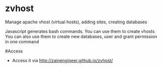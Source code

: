 # zvhost
Manage apache vhost (virtual hosts), adding sites, creating databases

Javascript generates bash commands.
You can use them to create vhosts
You can also use them to create new databases, user and grant permission in one command

#Access

* Access it via http://zainengineer.github.io/zvhost/
